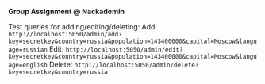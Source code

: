 **Group Assignment @ Nackademin**

Test queries for adding/editing/deleting:
Add: `http://localhost:5050/admin/add?key=secretkey&country=russia&population=143400000&capital=Moscow&language=russian`
Edit: `http://localhost:5050/admin/edit?key=secretkey&country=russia&population=143400000&capital=Moscow&language=english`
Delete: `http://localhost:5050/admin/delete?key=secretkey&country=russia`